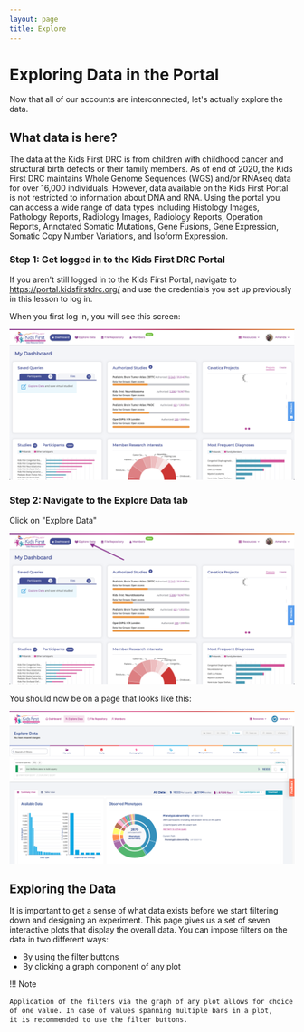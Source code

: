 ```yaml
---
layout: page
title: Explore
---
```


Exploring Data in the Portal
============================

Now that all of our accounts are interconnected, let's actually explore
the data.

What data is here?
------------------

The data at the Kids First DRC is from children with childhood cancer
and structural birth defects or their family members. As of end of 2020,
the Kids First DRC maintains Whole Genome Sequences (WGS) and/or RNAseq
data for over 16,000 individuals. However, data available on the Kids First Portal
is not restricted to information about DNA and RNA. Using the portal you can access a
wide range of data types including Histology Images, Pathology Reports, Radiology
Images, Radiology Reports, Operation Reports, Annotated Somatic
Mutations, Gene Fusions, Gene Expression, Somatic Copy Number
Variations, and Isoform Expression.

### Step 1: Get logged in to the Kids First DRC Portal

If you aren't still logged in to the Kids First Portal, navigate to
<https://portal.kidsfirstdrc.org/> and use the credentials you set up
previously in this lesson to log in.

 When you first log in, you will see
this screen:

![Kids First Dashboard](../images-kf/KidsFirstPortal_11.png "Kids First Dashboard")


### Step 2: Navigate to the Explore Data tab

Click on "Explore Data"

![Go To Explore Data](../images-kf/KidsFirstPortal_12.png "Go To Explore Data")

You should now be on a page that looks like this:

![Explore Data](../images-kf/KidsFirstPortal_13.png "Explore Data")

Exploring the Data
------------------

It is important to get a sense of what data exists before we start
filtering down and designing an experiment. This page gives us a set of
seven interactive plots that display the overall data. You can impose
filters on the data in two different ways:

-   By using the filter buttons
-   By clicking a graph component of any plot

!!! Note

    Application of the filters via the graph of any plot allows for choice of one value. In case of values spanning multiple bars in a plot,
    it is recommended to use the filter buttons.
